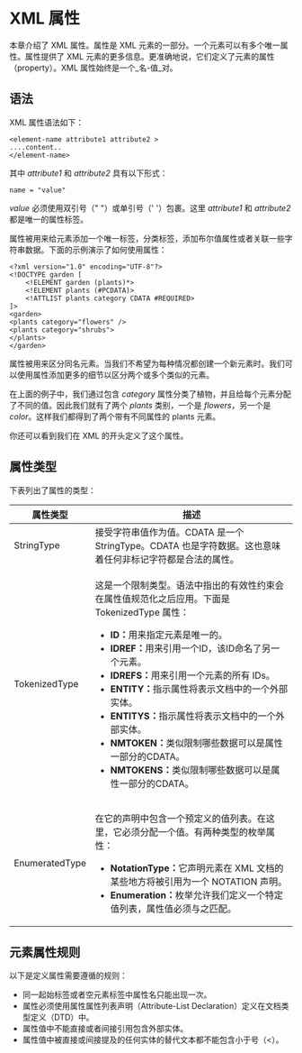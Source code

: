 # XML 属性

本章介绍了 XML 属性。属性是 XML 元素的一部分。一个元素可以有多个唯一属性。属性提供了 XML 元素的更多信息。更准确地说，它们定义了元素的属性（property）。XML 属性始终是一个_名-值_对。

## 语法

XML 属性语法如下：

```
<element-name attribute1 attribute2 >
....content..
</element-name>
```

其中 _attribute1_ 和 _attribute2_ 具有以下形式：

```
name = "value"
```

_value_ 必须使用双引号（" "）或单引号（' '）包裹。这里 _attribute1_ 和 _attribute2_ 都是唯一的属性标签。

属性被用来给元素添加一个唯一标签，分类标签，添加布尔值属性或者关联一些字符串数据。下面的示例演示了如何使用属性：

```
<?xml version="1.0" encoding="UTF-8"?>
<!DOCTYPE garden [
	<!ELEMENT garden (plants)*>
	<!ELEMENT plants (#PCDATA)>
	<!ATTLIST plants category CDATA #REQUIRED>
]>
<garden>
<plants category="flowers" />
<plants category="shrubs">
</plants>
</garden>
```

属性被用来区分同名元素。当我们不希望为每种情况都创建一个新元素时。我们可以使用属性添加更多的细节以区分两个或多个类似的元素。

在上面的例子中，我们通过包含 _category_ 属性分类了植物，并且给每个元素分配了不同的值。因此我们就有了两个 _plants_ 类别，一个是 _flowers_，另一个是 _color_。这样我们都得到了两个带有不同属性的 plants 元素。

你还可以看到我们在 XML 的开头定义了这个属性。

## 属性类型

下表列出了属性的类型：

<table>
	<thead>
		<tr>
			<th>属性类型</th>
			<th>描述</th>
		</tr>
	</thead>
	<tbody>
		<tr>
			<td>StringType</td>
			<td>接受字符串值作为值。CDATA 是一个 StringType。CDATA 也是字符数据。这也意味着任何非标记字符都是合法的属性。</td>
		</tr>
		<tr>
			<td>TokenizedType</td>
			<td>
				<p>这是一个限制类型。语法中指出的有效性约束会在属性值规范化之后应用。下面是 TokenizedType 属性：</p>
				<ul>
					<li><b>ID：</b>用来指定元素是唯一的。</li>
					<li><b>IDREF：</b>用来引用一个ID，该ID命名了另一个元素。</li>
					<li><b>IDREFS：</b>用来引用一个元素的所有 IDs。</li>
					<li><b>ENTITY：</b>指示属性将表示文档中的一个外部实体。</li>
					<li><b>ENTITYS：</b>指示属性将表示文档中的一个外部实体。</li>
					<li><b>NMTOKEN：</b>类似限制哪些数据可以是属性一部分的CDATA。</li>
					<li><b>NMTOKENS：</b>类似限制哪些数据可以是属性一部分的CDATA。</li>
				</ul>
			</td>
		</tr>
		<tr>
			<td>EnumeratedType</td>
			<td>
				<p>在它的声明中包含一个预定义的值列表。在这里，它必须分配一个值。有两种类型的枚举属性：</p>
				<ul>
					<li><b>NotationType：</b>它声明元素在 XML 文档的某些地方将被引用为一个 NOTATION 声明。</li>
					<li><b>Enumeration：</b>枚举允许我们定义一个特定值列表，属性值必须与之匹配。</li>
				</ul>
			</td>
		</tr>
	</tbody>
</table>

## 元素属性规则

以下是定义属性需要遵循的规则：

- 同一起始标签或者空元素标签中属性名只能出现一次。
- 属性必须使用属性属性列表声明（Attribute-List Declaration）定义在文档类型定义（DTD）中。
- 属性值中不能直接或者间接引用包含外部实体。
- 属性值中被直接或间接提及的任何实体的替代文本都不能包含小于号（<）。
